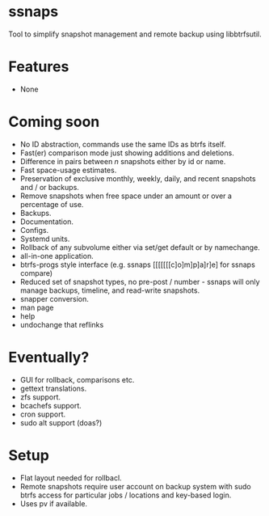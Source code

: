 # ssnaps
Tool to simplify snapshot management and remote backup using libbtrfsutil.

# Features
* None

# Coming soon
* No ID abstraction, commands use the same IDs as btrfs itself.
* Fast(er) comparison mode just showing additions and deletions.
* Difference in pairs between _n_ snapshots either by id or name.
* Fast space-usage estimates.
* Preservation of exclusive monthly, weekly, daily, and recent snapshots and / or backups.
* Remove snapshots when free space under an amount or over a percentage of use.
* Backups.
* Documentation.
* Configs.
* Systemd units.
* Rollback of any subvolume either via set/get default or by namechange.
* all-in-one application.
* btrfs-progs style interface (e.g. ssnaps [[[[[[[c]o]m]p]a]r]e] for ssnaps compare)
* Reduced set of snapshot types, no pre-post / number - ssnaps will only manage backups, timeline, and read-write snapshots.
* snapper conversion.
* man page
* help
* undochange that reflinks

# Eventually?
* GUI for rollback, comparisons etc.
* gettext translations.
* zfs support.
* bcachefs support.
* cron support.
* sudo alt support (doas?)

# Setup
* Flat layout needed for rollbacl.
* Remote snapshots require user account on backup system with sudo btrfs access for particular jobs / locations and key-based login.
* Uses pv if available.
